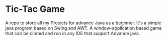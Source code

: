 # Tic-Tac Game

A repo to store all my Projects for advance Java as a beginner.
It's a simple java program based on Swing and AWT. 
A window-application based game that can be cloned and run in any IDE that support Advance java.
